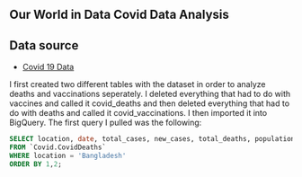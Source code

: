 ## Our World in Data Covid Data Analysis

## Data source

- [Covid 19 Data](https://ourworldindata.org/covid-deaths)


I first created two different tables with the dataset in order to analyze deaths and vaccinations seperately. I deleted everything that had to do with vaccines and called it covid_deaths and then deleted everything that had to do with deaths and called it covid_vaccinations. I then imported it into BigQuery.
The first query I pulled was the following:

```sql
SELECT location, date, total_cases, new_cases, total_deaths, population
FROM `Covid.CovidDeaths`
WHERE location = 'Bangladesh' 
ORDER BY 1,2;
